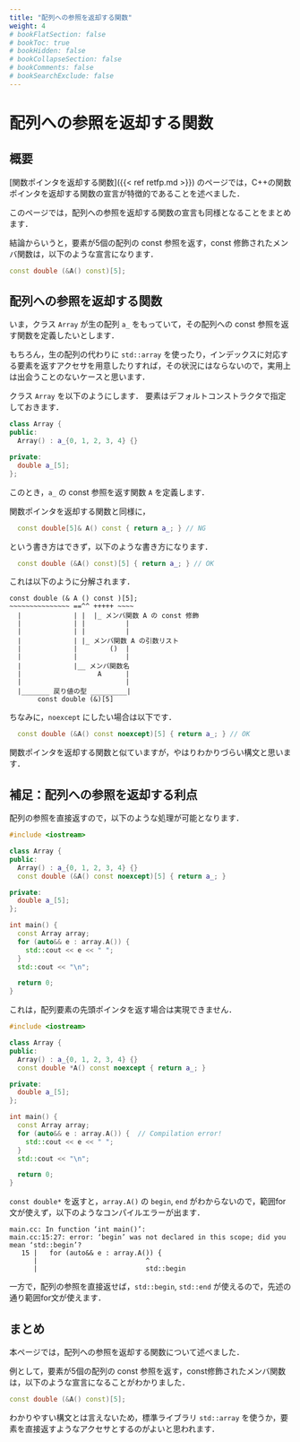 ```yaml
---
title: "配列への参照を返却する関数"
weight: 4
# bookFlatSection: false
# bookToc: true
# bookHidden: false
# bookCollapseSection: false
# bookComments: false
# bookSearchExclude: false
---
```


# 配列への参照を返却する関数

## 概要

[関数ポインタを返却する関数]({{< ref retfp.md >}}) のページでは，C++の関数ポインタを返却する関数の宣言が特徴的であることを述べました．

このページでは，配列への参照を返却する関数の宣言も同様となることをまとめます．

結論からいうと，要素が5個の配列の const 参照を返す，const 修飾されたメンバ関数は，以下のような宣言になります．

```cpp
const double (&A() const)[5];
```

## 配列への参照を返却する関数

いま，クラス `Array` が生の配列 `a_` をもっていて，その配列への const 参照を返す関数を定義したいとします．

もちろん，生の配列の代わりに `std::array` を使ったり，インデックスに対応する要素を返すアクセサを用意したりすれば，その状況にはならないので，実用上は出会うことのないケースと思います．

クラス `Array` を以下のようにします．
要素はデフォルトコンストラクタで指定しておきます．

```cpp
class Array {
public:
  Array() : a_{0, 1, 2, 3, 4} {}

private:
  double a_[5];
};
```

このとき，`a_` の const 参照を返す関数 `A` を定義します．

関数ポインタを返却する関数と同様に，

```cpp
  const double[5]& A() const { return a_; } // NG
```

という書き方はできず，以下のような書き方になります．

```cpp
  const double (&A() const)[5] { return a_; } // OK
```

これは以下のように分解されます．

```
const double (& A () const )[5];
~~~~~~~~~~~~~~~ ==^^ +++++ ~~~~
  |             | |  |_ メンバ関数 A の const 修飾
  |             | |          | 
  |             | |          |
  |             | |_ メンバ関数 A の引数リスト
  |             |        ()  |
  |             |            |
  |             |__ メンバ関数名
  |                   A      |
  |                          |
  |_______ 戻り値の型 _________|
       const double (&)[5]
```

ちなみに，`noexcept` にしたい場合は以下です．

```cpp
  const double (&A() const noexcept)[5] { return a_; } // OK
```

関数ポインタを返却する関数と似ていますが，やはりわかりづらい構文と思います．

## 補足：配列への参照を返却する利点

配列の参照を直接返すので，以下のような処理が可能となります．

```cpp
#include <iostream>

class Array {
public:
  Array() : a_{0, 1, 2, 3, 4} {}
  const double (&A() const noexcept)[5] { return a_; }

private:
  double a_[5];
};

int main() {
  const Array array;
  for (auto&& e : array.A()) {
    std::cout << e << " ";
  }
  std::cout << "\n";

  return 0;
}
```

これは，配列要素の先頭ポインタを返す場合は実現できません．

```cpp
#include <iostream>

class Array {
public:
  Array() : a_{0, 1, 2, 3, 4} {}
  const double *A() const noexcept { return a_; }

private:
  double a_[5];
};

int main() {
  const Array array;
  for (auto&& e : array.A()) {  // Compilation error!
    std::cout << e << " ";
  }
  std::cout << "\n";

  return 0;
}
```

`const double*` を返すと，`array.A()` の `begin`, `end` がわからないので，範囲for文が使えず，以下のようなコンパイルエラーが出ます．

```
main.cc: In function ‘int main()’:
main.cc:15:27: error: ‘begin’ was not declared in this scope; did you mean ‘std::begin’?
   15 |   for (auto&& e : array.A()) {
      |                           ^
      |                           std::begin
```

一方で，配列の参照を直接返せば，`std::begin`, `std::end` が使えるので，先述の通り範囲for文が使えます．

## まとめ

本ページでは，配列への参照を返却する関数について述べました．

例として，要素が5個の配列の const 参照を返す，const修飾されたメンバ関数は，以下のような宣言になることがわかりました．

```cpp
const double (&A() const)[5];
```

わかりやすい構文とは言えないため，標準ライブラリ `std::array` を使うか，要素を直接返すようなアクセサとするのがよいと思われます．
